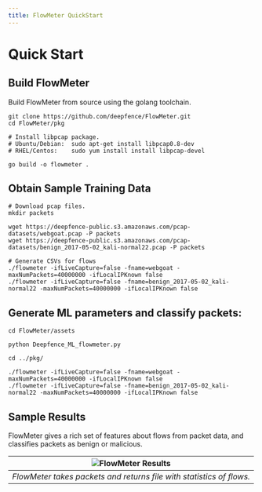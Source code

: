 ```yaml
---
title: FlowMeter QuickStart
---
```


# Quick Start

## Build FlowMeter

Build FlowMeter from source using the golang toolchain.

```
git clone https://github.com/deepfence/FlowMeter.git
cd FlowMeter/pkg

# Install libpcap package.
# Ubuntu/Debian:  sudo apt-get install libpcap0.8-dev
# RHEL/Centos:    sudo yum install install libpcap-devel

go build -o flowmeter .
```

## Obtain Sample Training Data

```
# Download pcap files.
mkdir packets

wget https://deepfence-public.s3.amazonaws.com/pcap-datasets/webgoat.pcap -P packets
wget https://deepfence-public.s3.amazonaws.com/pcap-datasets/benign_2017-05-02_kali-normal22.pcap -P packets

# Generate CSVs for flows
./flowmeter -ifLiveCapture=false -fname=webgoat -maxNumPackets=40000000 -ifLocalIPKnown false
./flowmeter -ifLiveCapture=false -fname=benign_2017-05-02_kali-normal22 -maxNumPackets=40000000 -ifLocalIPKnown false
```

## Generate ML parameters and classify packets:

```
cd FlowMeter/assets

python Deepfence_ML_flowmeter.py

cd ../pkg/

./flowmeter -ifLiveCapture=false -fname=webgoat -maxNumPackets=40000000 -ifLocalIPKnown false
./flowmeter -ifLiveCapture=false -fname=benign_2017-05-02_kali-normal22 -maxNumPackets=40000000 -ifLocalIPKnown false
```

## Sample Results

FlowMeter gives a rich set of features about flows from packet data, and classifies packets as benign or malicious.

| ![FlowMeter Results](img/flowmeter-results-anim.gif) |
| :--: |
| *FlowMeter takes packets and returns file with statistics of flows.* |



